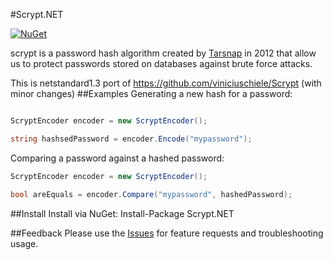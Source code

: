 #Scrypt.NET

[![NuGet](https://img.shields.io/nuget/v/Scrypt.NETCore.svg?maxAge=2592000)](https://www.nuget.org/packages/Scrypt.NETCore/)

scrypt is a password hash algorithm created by [Tarsnap](http://www.tarsnap.com/scrypt.html) in 2012 that allow us to protect passwords stored on databases against brute force attacks.

This is netstandard1.3 port of https://github.com/viniciuschiele/Scrypt (with minor changes)
##Examples
Generating a new hash for a password:
```csharp

ScryptEncoder encoder = new ScryptEncoder();

string hashsedPassword = encoder.Encode("mypassword");
```

Comparing a password against a hashed password:
```csharp
ScryptEncoder encoder = new ScryptEncoder();

bool areEquals = encoder.Compare("mypassword", hashedPassword);
```

##Install
Install via NuGet: Install-Package Scrypt.NET

##Feedback
Please use the [Issues](https://github.com/prajaybasu/scrypt/issues) for feature requests and troubleshooting usage.
